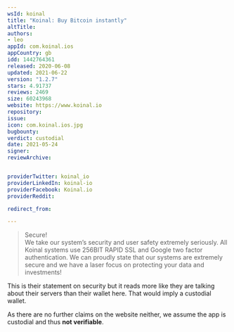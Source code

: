 ```yaml
---
wsId: koinal
title: "Koinal: Buy Bitcoin instantly"
altTitle: 
authors:
- leo
appId: com.koinal.ios
appCountry: gb
idd: 1442764361
released: 2020-06-08
updated: 2021-06-22
version: "1.2.7"
stars: 4.91737
reviews: 2469
size: 60243968
website: https://www.koinal.io
repository: 
issue: 
icon: com.koinal.ios.jpg
bugbounty: 
verdict: custodial
date: 2021-05-24
signer: 
reviewArchive:


providerTwitter: koinal_io
providerLinkedIn: koinal-io
providerFacebook: Koinal.io
providerReddit: 

redirect_from:

---
```


> Secure!<br>
  We take our system’s security and user safety extremely seriously. All Koinal
  systems use 256BIT RAPID SSL and Google two factor authentication. We can
  proudly state that our systems are extremely secure and we have a laser focus
  on protecting your data and investments!

This is their statement on security but it reads more like they are talking
about their servers than their wallet here. That would imply a custodial wallet.

As there are no further claims on the website neither, we assume the app is
custodial and thus **not verifiable**.
